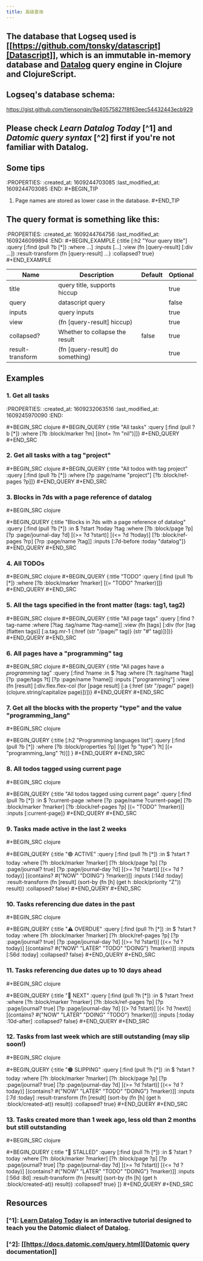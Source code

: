 ```yaml
---
title: 高级查询
---
```


## The database that Logseq used is [[https://github.com/tonsky/datascript][Datascript]], which is an immutable in-memory database and [Datalog](https://en.wikipedia.org/wiki/Datalog) query engine in Clojure and ClojureScript.
## Logseq's database schema:
https://gist.github.com/tiensonqin/9a40575827f8f63eec54432443ecb929
## Please check _Learn Datalog Today_ [^1] and _Datomic query syntax_ [^2] first if you're not familiar with Datalog.
## **Some tips**
:PROPERTIES:
:created_at: 1609244703085
:last_modified_at: 1609244703085
:END:
#+BEGIN_TIP
1. Page names are stored as lower case in the database.
#+END_TIP
## The query format is something like this:
:PROPERTIES:
:created_at: 1609244764756
:last_modified_at: 1609246099894
:END:
#+BEGIN_EXAMPLE
{:title  [:h2 "Your query title"]
 :query  [:find (pull ?b [*])
          :where ...]
 :inputs [...]
 :view             (fn [query-result] [:div ...])
 :result-transform (fn [query-result] ...)
 :collapsed? true}
#+END_EXAMPLE

| Name             | Description                      | Default | Optional |
|------------------|----------------------------------|---------|----------|
| title            | query title, supports hiccup     |         | true     |
| query            | datascript query                 |         | false    |
| inputs           | query inputs                     |         | true     |
| view             | (fn [query-result] hiccup)       |         | true     |
| collapsed?       | Whether to collapse the result   | false   | true     |
| result-transform | (fn [query-result] do something) |         | true     |
## **Examples**
### 1. Get all tasks
:PROPERTIES:
:created_at: 1609232063516
:last_modified_at: 1609245970090
:END:

#+BEGIN_SRC clojure
#+BEGIN_QUERY
{:title "All tasks"
 :query [:find (pull ?b [*])
         :where
         [?b :block/marker ?m]
         [(not= ?m "nil")]]}
#+END_QUERY
#+END_SRC
### 2. Get all tasks with a tag "project"
#+BEGIN_SRC clojure
#+BEGIN_QUERY
{:title "All todos with tag project"
 :query [:find (pull ?b [*])
         :where
         [?p :page/name "project"]
         [?b :block/ref-pages ?p]]}
#+END_QUERY
#+END_SRC
### 3. Blocks in 7ds with a page reference of datalog
#+BEGIN_SRC clojure

#+BEGIN_QUERY
{:title "Blocks in 7ds with a page reference of datalog"
 :query [:find (pull ?b [*])
         :in $ ?start ?today ?tag
         :where
         [?b :block/page ?p]
         [?p :page/journal-day ?d]
         [(>= ?d ?start)]
         [(<= ?d ?today)]
         [?b :block/ref-pages ?rp]
         [?rp :page/name ?tag]]
 :inputs [:7d-before :today "datalog"]}
#+END_QUERY
#+END_SRC
### 4. All TODOs
#+BEGIN_SRC clojure
#+BEGIN_QUERY
{:title "TODO"
 :query [:find (pull ?b [*])
         :where
         [?b :block/marker ?marker]
         [(= "TODO" ?marker)]]}
#+END_QUERY
#+END_SRC
### 5. All the tags specified in the front matter (tags: tag1, tag2)
#+BEGIN_SRC clojure
#+BEGIN_QUERY
{:title "All page tags"
:query [:find ?tag-name
        :where
        [?tag :tag/name ?tag-name]]
:view (fn [tags]
        [:div
         (for [tag (flatten tags)]
           [:a.tag.mr-1 {:href (str "/page/" tag)}
            (str "#" tag)])])}
#+END_QUERY
#+END_SRC
### 6. All pages have a "programming" tag
#+BEGIN_SRC clojure
#+BEGIN_QUERY
{:title "All pages have a *programming* tag"
 :query [:find ?name
         :in $ ?tag
         :where
         [?t :tag/name ?tag]
         [?p :page/tags ?t]
         [?p :page/name ?name]]
 :inputs ["programming"]
 :view (fn [result]
         [:div.flex.flex-col
          (for [page result]
            [:a {:href (str "/page/" page)} (clojure.string/capitalize page)])])}
#+END_QUERY
#+END_SRC
### 7. Get all the blocks with the property "type" and the value "programming_lang"
#+BEGIN_SRC clojure

#+BEGIN_QUERY
{:title [:h2 "Programming languages list"]
 :query [:find (pull ?b [*])
         :where
         [?b :block/properties ?p]
         [(get ?p "type") ?t]
         [(= "programming_lang" ?t)]]
 }
#+END_QUERY
#+END_SRC
### 8. All todos tagged using current page
#+BEGIN_SRC clojure

#+BEGIN_QUERY
{:title "All todos tagged using current page"
 :query [:find (pull ?b [*])
         :in $ ?current-page
         :where
         [?p :page/name ?current-page]
         [?b :block/marker ?marker]
         [?b :block/ref-pages ?p]
         [(= "TODO" ?marker)]]
 :inputs [:current-page]}
#+END_QUERY
#+END_SRC
### 9. Tasks made active in the last 2 weeks
#+BEGIN_SRC clojure

#+BEGIN_QUERY
{:title "🟢 ACTIVE"
    :query [:find (pull ?h [*])
            :in $ ?start ?today
            :where
            [?h :block/marker ?marker]
            [?h :block/page ?p]
            [?p :page/journal? true]
            [?p :page/journal-day ?d]
            [(>= ?d ?start)]
            [(<= ?d ?today)]
            [(contains? #{"NOW" "DOING"} ?marker)]]
    :inputs [:14d :today]
    :result-transform (fn [result]
                        (sort-by (fn [h]
                                   (get h :block/priority "Z")) result))
    :collapsed? false}
#+END_QUERY
#+END_SRC
### 10. Tasks referencing due dates in the past
#+BEGIN_SRC clojure

#+BEGIN_QUERY
   {:title "⚠️ OVERDUE"
    :query [:find (pull ?h [*])
            :in $ ?start ?today
            :where
            [?h :block/marker ?marker]
            [?h :block/ref-pages ?p]
            [?p :page/journal? true]
            [?p :page/journal-day ?d]
            [(>= ?d ?start)]
            [(<= ?d ?today)]
            [(contains? #{"NOW" "LATER" "TODO" "DOING"} ?marker)]]
    :inputs [:56d :today]
    :collapsed? false}
#+END_QUERY
#+END_SRC
### 11. Tasks referencing due dates up to 10 days ahead
#+BEGIN_SRC clojure

#+BEGIN_QUERY
      {:title "📅 NEXT"
    :query [:find (pull ?h [*])
            :in $ ?start ?next
            :where
            [?h :block/marker ?marker]
            [?h :block/ref-pages ?p]
            [?p :page/journal? true]
            [?p :page/journal-day ?d]
            [(> ?d ?start)]
            [(< ?d ?next)]
            [(contains? #{"NOW" "LATER" "DOING" "TODO"} ?marker)]]
    :inputs [:today :10d-after]
    :collapsed? false}
#+END_QUERY
#+END_SRC
### 12. Tasks from last week which are still outstanding (may slip soon!)
#+BEGIN_SRC clojure

#+BEGIN_QUERY
     {:title "🟠 SLIPPING"
    :query [:find (pull ?h [*])
            :in $ ?start ?today
            :where
            [?h :block/marker ?marker]
            [?h :block/page ?p]
            [?p :page/journal? true]
            [?p :page/journal-day ?d]
            [(>= ?d ?start)]
            [(<= ?d ?today)]
            [(contains? #{"NOW" "LATER" "TODO" "DOING"} ?marker)]]
    :inputs [:7d :today]
    :result-transform (fn [result]
                        (sort-by (fn [h]
                                   (get h :block/created-at)) result))
    :collapsed? true}
#+END_QUERY
#+END_SRC
### 13. Tasks created more than 1 week ago, less old than 2 months but still outstanding
#+BEGIN_SRC clojure

#+BEGIN_QUERY
{:title "🔴 STALLED"
    :query [:find (pull ?h [*])
            :in $ ?start ?today
            :where
            [?h :block/marker ?marker]
            [?h :block/page ?p]
            [?p :page/journal? true]
            [?p :page/journal-day ?d]
            [(>= ?d ?start)]
            [(<= ?d ?today)]
            [(contains? #{"NOW" "LATER" "TODO" "DOING"} ?marker)]]
    :inputs [:56d :8d]
    :result-transform (fn [result]
                        (sort-by (fn [h]
                                   (get h :block/created-at)) result))
    :collapsed? true}
 ]}
#+END_QUERY
#+END_SRC
## **Resources**
### [^1]: [Learn Datalog Today](http://www.learndatalogtoday.org/)  is an interactive tutorial designed to teach you the Datomic dialect of Datalog.
### [^2]: [[https://docs.datomic.com/query.html][Datomic query documentation]]